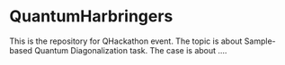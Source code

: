 # QuantumHarbringers

This is the repository for QHackathon event. The topic is about Sample-based Quantum Diagonalization task. The case is about ....

